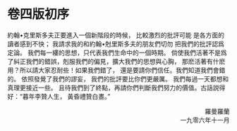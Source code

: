 # 卷四版初序

約翰•克里斯多夫正要進入一個新階段的時候， 比較激烈的批評可能
是各方面的讀者感到不快； 我請求我的和約翰•尅里斯多夫的朋友們切勿
把我們的批評認爲定論。 我們每一縷的思想，只代表我們生命中的一個時期。
倘使我們活著不是爲了糾正我們的錯誤，剋服我們的偏見，擴大我們的思想與心胸，
那麽活著有什麽用？所以請大家忍耐些！如果我們錯了， 還是要請你們信任。我們知道我們會錯的。 
依照發覺了我們的謬妄， 我們的批評要比你們更嚴厲。 我們每過一天都想和真理更接近一些。 
且待我們到了終點，再請你們判斷我們努力的價值。古話説得好：“暮年李贊人生， 黃昏禮贊白晝。”
<p style="text-align: right">羅曼羅蘭</br>一九零六年十一月</right>
